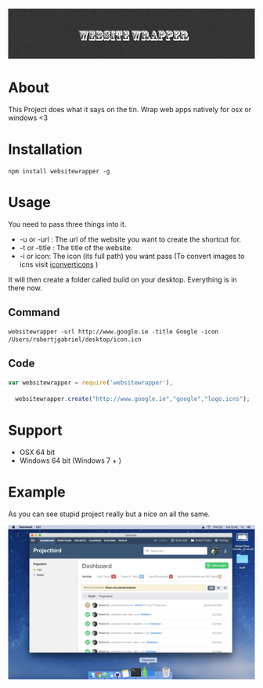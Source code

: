 ![alt text](assets/readme.png "Firebase Yeti")

# About
This Project does what it says on the tin. Wrap web apps natively for osx or windows <3

# Installation

```shell
npm install websitewrapper -g
```

# Usage
You need to pass three things into it.
- -u or -url :  The url of the website you want to create the shortcut for.
- -t or -title : The title of the website.
- -i or icon: The icon (its full path) you want pass (To convert images to icns visit [iconverticons](https://cloudconvert.com/png-to-icns) )

It will then create a folder called build on your desktop. Everything is in there now.

## Command

```shell
websitewrapper -url http://www.google.ie -title Google -icon /Users/robertjgabriel/desktop/icon.icn
```

## Code

```javascript
var websitewrapper = require('websitewrapper'),

  websitewrapper.create("http://www.google.ie","google","logo.icns");
```

# Support
- OSX 64 bit
- Windows 64 bit (Windows 7 + )

# Example
As you can see stupid project really but a nice on all the same.

![alt text](assets/example.png "Example Website Wrapper")
